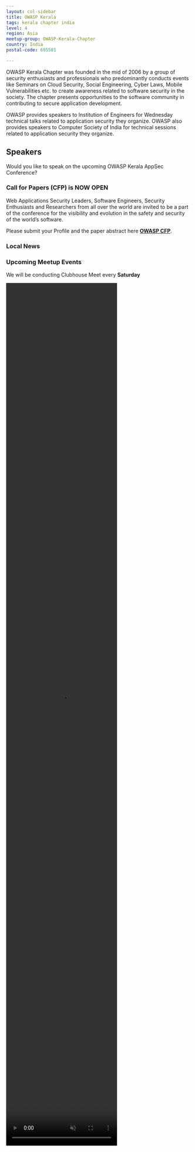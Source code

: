 ```yaml
---
layout: col-sidebar
title: OWASP Kerala
tags: kerala chapter india
level: 4
region: Asia
meetup-group: OWASP-Kerala-Chapter
country: India
postal-code: 695581

---
```


OWASP Kerala Chapter was founded in the mid of 2006 by a group of security enthusiasts and professionals who predominantly conducts events like Seminars on Cloud Security, Social Engineering, Cyber Laws, Mobile Vulnerabilities etc. to create awareness related to software security in the society. The chapter presents opportunities to the software community in contributing to secure application development.

OWASP provides speakers to Institution of Engineers for Wednesday technical talks related to application security they organize. OWASP also provides speakers to Computer Society of India for technical sessions related to application security they organize.

## Speakers

Would you like to speak on the upcoming OWASP Kerala AppSec Conference?

### Call for Papers (CFP) is NOW OPEN

Web Applications Security Leaders, Software Engineers, Security Enthusiasts and Researchers from all over the world are invited to be a part of the conference for the visibility and evolution in the safety and security of the world’s software.


Please submit your Profile and the paper abstract here **[OWASP CFP](https://forms.gle/9HaieZZiHHKKKQzQ7)**.

### Local News

### Upcoming Meetup Events

We will be conducting Clubhouse Meet every **Saturday**


 <video width="60%" height="60%" autoplay muted>
 <source src="assets/images/jun_09_2021.mp4" type="video/mp4">
 </video>